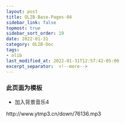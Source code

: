```yaml
---
layout: post
title: OLIB-Base-Pages-04
sidebar_link: false
topmost: true
sidebar_sort_order: 19
date: 2022-01-31
category: OLIB-Doc
tags:
- olib 
last_modified_at: 2022-01-31T12:57:42-05:00
excerpt_separator:  <!--more-->
---
```

<!--加入运行时间统计-->
<span id="htmer_time" style="color: slategray;"></span>

### 此页面为模板

* 加入背景音乐4
<p>http://www.ytmp3.cn/down/76136.mp3</p>